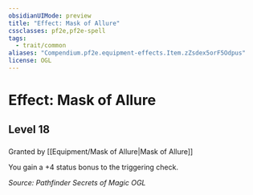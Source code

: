 ```yaml
---
obsidianUIMode: preview
title: "Effect: Mask of Allure"
cssclasses: pf2e,pf2e-spell
tags:
  - trait/common
aliases: "Compendium.pf2e.equipment-effects.Item.zZsdex5orF5Odpus"
license: OGL
---
```

# Effect: Mask of Allure
## Level 18
### 






Granted by [[Equipment/Mask of Allure|Mask of Allure]]

You gain a +4 status bonus to the triggering check.

*Source: Pathfinder Secrets of Magic*
*OGL*